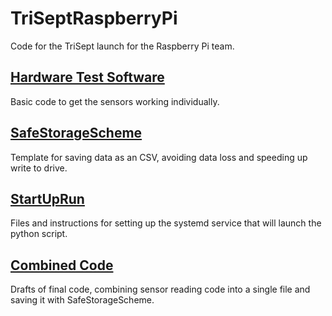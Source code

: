 # TriSeptRaspberryPi
Code for the TriSept launch for the Raspberry Pi team.

## [Hardware Test Software](/Hardware%20test%20software/)
Basic code to get the sensors working individually.

## [SafeStorageScheme](/SafeStorageScheme/)
Template for saving data as an CSV, avoiding data loss and speeding up write to drive.

## [StartUpRun](/StartUpRun/)
Files and instructions for setting up the systemd service that will launch the python script.

## [Combined Code](/CombinedCode/)
Drafts of final code, combining sensor reading code into a single file and saving it with SafeStorageScheme.